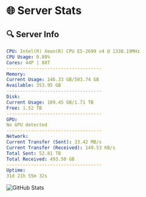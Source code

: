 # 🌐 Server Stats
## 🔍 Server Info
```yaml
CPU: Intel(R) Xeon(R) CPU E5-2699 v4 @ 1338.19MHz
CPU Usage: 0.80%
Cores: 44P | 88T
-----------------------------------
Memory:
Current Usage: 146.33 GB/503.74 GB
Available: 353.95 GB
-----------------------------------
Disk:
Current Usage: 109.45 GB/1.71 TB
Free: 1.52 TB
-----------------------------------
GPU:
No GPU detected
-----------------------------------
Network:
Current Transfer (Sent): 33.42 MB/s
Current Transfer (Received): 149.53 KB/s
Total Sent: 52.81 TB
Total Received: 493.50 GB
-----------------------------------
Uptime:
31d 21h 55m 32s
```
![GitHub Stats](https://img.shields.io/badge/Updated-2025-04-08_19:18:21-blue)